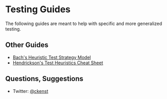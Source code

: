 # Testing Guides

The following guides are meant to help with specific and more generalized testing.

## Other Guides

* [Bach's Heuristic Test Strategy Model](http://www.satisfice.com/tools/htsm.pdf)
* [Hendrickson's Test Heuristics Cheat Sheet](http://testobsessed.com/wp-content/uploads/2011/04/testheuristicscheatsheetv1.pdf)

## Questions, Suggestions

* Twitter: [@ckenst](http://twitter.com/ckenst)
